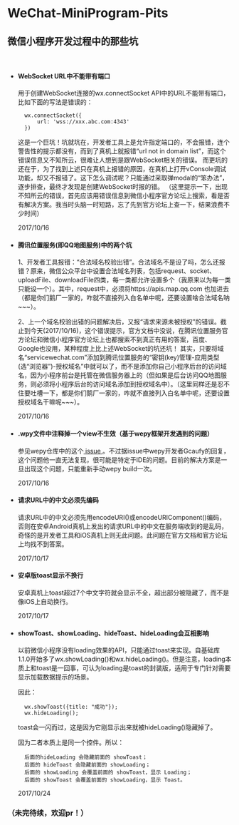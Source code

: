# WeChat-MiniProgram-Pits
## 微信小程序开发过程中的那些坑

<br>

- #### **WebSocket URL中不能带有端口**

	用于创建WebSocket连接的wx.connectSocket API中的URL不能带有端口，比如下面的写法是错误的：

		wx.connectSocket({
			url: 'wss://xxx.abc.com:4343'
		})

	这是一个巨坑！坑就坑在，开发者工具上是允许指定端口的，不会报错，连个警告性的提示都没有，而到了真机上就报错“url not in domain list”，而这个错误信息又不知所云，很难让人想到是跟WebSocket相关的错误。
而更坑的还在于，为了找到上述只在真机上报错的原因，在真机上打开vConsole调试功能，却又不报错了。这下怎么调试呢？只能通过采取弹modal的“笨办法”，逐步排查，最终才发现是创建WebSocket时报的错。
（这里提示一下，出现不知所云的错误，首先应该用错误信息到微信小程序官方论坛上搜索，看是否有解决方案。我当时头脑一时短路，忘了先到官方论坛上查一下，结果浪费不少时间）

	2017/10/16

- #### **腾讯位置服务(即QQ地图服务)中的两个坑**

	1、开发者工具报错：“合法域名校验出错”。合法域名不是设了吗，怎么还报错？原来，微信公众平台中设置合法域名列表，包括request、socket、uploadFile、downloadFile四类，每一类都允许设置多个（我原来以为每一类只能设一个）。其中，request中，必须将https://apis.map.qq.com 也加进去（都是你们鹅厂一家的，咋就不直接列入白名单中呢，还要设置啥合法域名呐~~~）。

	2、上一个域名校验出错的问题解决后，又报“请求来源未被授权”的错误。截止到今天(2017/10/16)，这个错误提示，官方文档中没说，在腾讯位置服务官方论坛和微信小程序官方论坛上也都搜索不到真正有用的答案，百度、Google也没用，某种程度上比上述WebSocket的坑还坑！
其实，只要将域名“servicewechat.com”添加到腾讯位置服务的“密钥(key)管理-应用类型(选“浏览器”)-授权域名”中就可以了，而不是添加你自己小程序后台的访问域名，因为小程序前台是托管在微信服务器上的（但如果是后台访问QQ地图服务，则必须将小程序后台的访问域名添加到授权域名中）。（这里同样还是忍不住要吐槽一下，都是你们鹅厂一家的，咋就不直接列入白名单中呢，还要设置授权域名干嘛呢~~~）。

	2017/10/16

- #### **.wpy文件中注释掉一个view不生效（基于wepy框架开发遇到的问题）**

	参见wepy仓库中的这个[ issue ](https://github.com/wepyjs/wepy/issues/418)。不过据issue中wepy开发者Gcaufy的回复，这个问题他一直无法复现，很可能是特定于IDE的问题。目前的解决方案是一旦出现这个问题，只能重新手动wepy build一次。
	
	2017/10/16

- #### **请求URL中的中文必须先编码**

	请求URL中的中文必须先用encodeURI()或encodeURIComponent()编码，否则在安卓Android真机上发出的请求URL中的中文在服务端收到的是乱码，奇怪的是开发者工具和iOS真机上则无此问题。此问题在官方文档和官方论坛上均找不到答案。
	
	2017/10/17

- #### **安卓版toast显示不换行**

	安卓真机上toast超过7个中文字符就会显示不全，超出部分被隐藏了，而不是像iOS上自动换行。
	
	2017/10/17

- #### **showToast、showLoading、hideToast、hideLoading会互相影响**

	以前微信小程序没有loading效果的API，只能通过toast来实现。自基础库1.1.0开始多了wx.showLoading()和wx.hideLoading()。但是注意，loading本质上和toast是一回事，可认为loading是toast的封装版，适用于专门针对需要显示加载数据提示的场景。

	因此：

		wx.showToast({title: "成功"}); 
		wx.hideLoading();

	toast会一闪而过，这是因为它刚显示出来就被hideLoading()隐藏掉了。

	因为二者本质上是同一个控件。所以：
	
		后面的hideLoading 会隐藏前面的 showToast；
		后面的 hideToast 会隐藏前面的 showLoading；
		后面的 showLoading 会覆盖前面的 showToast，显示 Loading；
		后面的 showToast 会覆盖前面的 showLoading，显示 Toast。
	
	2017/10/24

### （未完待续，欢迎pr！）

